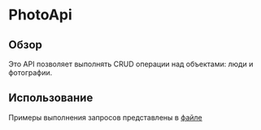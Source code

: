 # PhotoApi
## Обзор
Это API позволяет выполнять CRUD операции над объектами: люди и фотографии. 
## Использование
Примеры выполнения запросов представлены в [файле](https://github.com/GurovaAnya/PhotoApi/blob/master/PhotoApi.postman_collection.json) 
